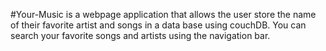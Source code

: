 #Your-Music is a webpage application that allows the user store the name of their favorite artist and songs in a data base using couchDB.
You can search your favorite songs and artists using the navigation bar.
